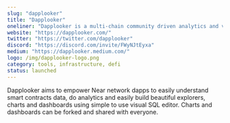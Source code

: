 ```yaml
---
slug: "dapplooker"
title: "Dapplooker"
oneliner: "Dapplooker is a multi-chain community driven analytics and visualization platform for blockchain networks and Dapps."
website: "https://dapplooker.com/"
twitter: "https://twitter.com/dapplooker"
discord: "https://discord.com/invite/FWyNJtEyxa"
medium: "https://dapplooker.medium.com/"
logo: /img/dapplooker-logo.png
category: tools, infrastructure, defi
status: launched
---
```


Dapplooker aims to empower Near network dapps to easily understand smart contracts data, do analytics and easily build beautiful explorers, charts and dashboards using simple to use visual SQL editor. Charts and dashboards can be forked and shared with everyone.

